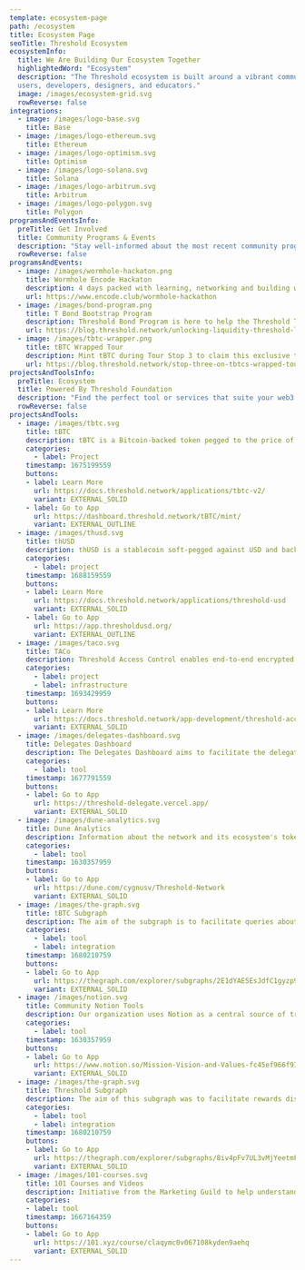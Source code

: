 ```yaml
---
template: ecosystem-page
path: /ecosystem
title: Ecosystem Page
seoTitle: Threshold Ecosystem
ecosystemInfo:
  title: We Are Building Our Ecosystem Together
  highlightedWord: "Ecosystem"
  description: "The Threshold ecosystem is built around a vibrant community of 
  users, developers, designers, and educators."
  image: /images/ecosystem-grid.svg
  rowReverse: false
integrations:
  - image: /images/logo-base.svg
    title: Base
  - image: /images/logo-ethereum.svg
    title: Ethereum
  - image: /images/logo-optimism.svg
    title: Optimism
  - image: /images/logo-solana.svg
    title: Solana
  - image: /images/logo-arbitrum.svg
    title: Arbitrum
  - image: /images/logo-polygon.svg
    title: Polygon
programsAndEventsInfo:
  preTitle: Get Involved
  title: Community Programs & Events
  description: "Stay well-informed about the most recent community programs and events."
  rowReverse: false
programsAndEvents:
  - image: /images/wormhole-hackaton.png
    title: Wormhole Encode Hackaton
    description: 4 days packed with learning, networking and building with Wormhole at the Encode Club Hacker House.
    url: https://www.encode.club/wormhole-hackathon
  - image: /images/bond-program.png
    title: T Bond Bootstrap Program
    description: Threshold Bond Program is here to help the Threshold Treasury Guild continue to grow tBTC liquidity.
    url: https://blog.threshold.network/unlocking-liquidity-threshold-launches-bond-program-with-bond-protocol/
  - image: /images/tbtc-wrapper.png
    title: tBTC Wrapped Tour
    description: Mint tBTC during Tour Stop 3 to claim this exclusive tBTC Wrapped Tour Arbitrum OAT!
    url: https://blog.threshold.network/stop-three-on-tbtcs-wrapped-tour-kicks-off-with-an-arbitrum-integration-and-a-new-galxe-oat/
projectsAndToolsInfo:
  preTitle: Ecosystem
  title: Powered By Threshold Foundation
  description: "Find the perfect tool or services that suite your web3 needs."
  rowReverse: false
projectsAndTools:
  - image: /images/tbtc.svg
    title: tBTC
    description: tBTC is a Bitcoin-backed token pegged to the price of bitcoin. It allows holders to use bitcoin on DeFi.
    categories:
      - label: Project
    timestamp: 1675199559
    buttons:
    - label: Learn More
      url: https://docs.threshold.network/applications/tbtc-v2/
      variant: EXTERNAL_SOLID
    - label: Go to App
      url: https://dashboard.threshold.network/tBTC/mint/
      variant: EXTERNAL_OUTLINE
  - image: /images/thusd.svg
    title: thUSD
    description: thUSD is a stablecoin soft-pegged against USD and backed by ETH and tBTC as collaterals.
    categories:
      - label: project
    timestamp: 1688159559
    buttons:
    - label: Learn More
      url: https://docs.threshold.network/applications/threshold-usd
      variant: EXTERNAL_SOLID
    - label: Go to App
      url: https://app.thresholdusd.org/
      variant: EXTERNAL_OUTLINE
  - image: /images/taco.svg
    title: TACo
    description: Threshold Access Control enables end-to-end encrypted data sharing and communication.
    categories:
      - label: project
      - label: infrastructure
    timestamp: 1693429959
    buttons:
    - label: Learn More
      url: https://docs.threshold.network/app-development/threshold-access-control-tac
      variant: EXTERNAL_SOLID
  - image: /images/delegates-dashboard.svg
    title: Delegates Dashboard
    description: The Delegates Dashboard aims to facilitate the delegation of voting power to our delegates.
    categories:
      - label: tool
    timestamp: 1677791559
    buttons:
    - label: Go to App
      url: https://threshold-delegate.vercel.app/
      variant: EXTERNAL_SOLID
  - image: /images/dune-analytics.svg
    title: Dune Analytics
    description: Information about the network and its ecosystem's tokens can be queried on Dune Analytics.
    categories:
      - label: tool
    timestamp: 1630357959
    buttons:
    - label: Go to App
      url: https://dune.com/cygnusv/Threshold-Network
      variant: EXTERNAL_SOLID
  - image: /images/the-graph.svg
    title: tBTC Subgraph
    description: The aim of the subgraph is to facilitate queries about the T token and Threshold's Network DAO governance.
    categories:
      - label: tool
      - label: integration
    timestamp: 1680210759
    buttons:
    - label: Go to App
      url: https://thegraph.com/explorer/subgraphs/2E1dYAE5EsJdfC1gyzp98hHPPCxSoX2TSoBivzFto47b?view=Overview&chain=mainnet
      variant: EXTERNAL_SOLID
  - image: /images/notion.svg
    title: Community Notion Tools
    description: Our organization uses Notion as a central source of truth for the different DAO groups of work and guilds.
    categories:
      - label: tool
    timestamp: 1630357959
    buttons:
    - label: Go to App
      url: https://www.notion.so/Mission-Vision-and-Values-fc45ef966f9747fd911a14cf0a2a82c2
      variant: EXTERNAL_SOLID
  - image: /images/the-graph.svg
    title: Threshold Subgraph
    description: The aim of this subgraph was to facilitate rewards distribution and queries about the T token.
    categories:
      - label: tool
      - label: integration
    timestamp: 1680210759
    buttons:
    - label: Go to App
      url: https://thegraph.com/explorer/subgraphs/8iv4pFv7UL3vMjYeetmFCKD9Mg2V4d1S2rapQXo8fRq5?view=Overview&chain=mainnet
      variant: EXTERNAL_SOLID
  - image: /images/101-courses.svg
    title: 101 Courses and Videos
    description: Initiative from the Marketing Guild to help understand better the technologies around our products.
    categories: 
    - label: tool
    timestamp: 1667164359
    buttons:
    - label: Go to App
      url: https://101.xyz/course/claqymc0v067108kyden9aehq
      variant: EXTERNAL_SOLID
---
```

